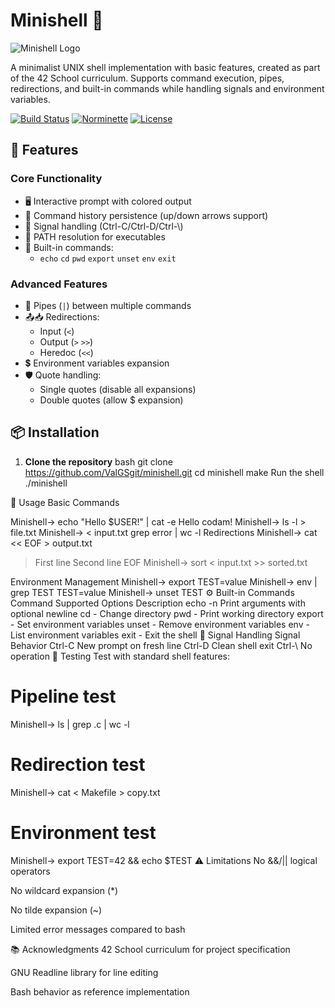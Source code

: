 # Minishell 🐚

![Minishell Logo]([https://i.imgur.com/ZN4WyjQ.png](https://static.wikia.nocookie.net/spongebob/images/e/e4/Magic_Conch_Shell.png/revision/latest/scale-to-width/360?cb=20250108221006))

A minimalist UNIX shell implementation with basic features, created as part of the 42 School curriculum. Supports command execution, pipes, redirections, and built-in commands while handling signals and environment variables.

[![Build Status](https://img.shields.io/badge/build-passing-brightgreen)](https://github.com/ValGSgit/minishell)
[![Norminette](https://img.shields.io/badge/code%20style-norminette-blue)](https://github.com/42School/norminette)
[![License](https://img.shields.io/badge/license-MIT-green)](LICENSE)

## 🌟 Features

### Core Functionality
- 🖥️ Interactive prompt with colored output
- 📖 Command history persistence (up/down arrows support)
- 🚦 Signal handling (Ctrl-C/Ctrl-D/Ctrl-\\) 
- 🔄 PATH resolution for executables
- 📂 Built-in commands:
  - `echo` `cd` `pwd` `export` `unset` `env` `exit`

### Advanced Features
- 🔄 Pipes (`|`) between multiple commands
- 📤📥 Redirections:
  - Input (`<`)
  - Output (`>` `>>`)
  - Heredoc (`<<`)
- 💲 Environment variables expansion
- 🛡️ Quote handling:
  - Single quotes (disable all expansions)
  - Double quotes (allow $ expansion)

## 📦 Installation

1. **Clone the repository**
bash 
git clone https://github.com/ValGSgit/minishell.git
cd minishell
make
Run the shell
./minishell

🚀 Usage
Basic Commands

Minishell-> echo "Hello $USER!" | cat -e
Hello codam!
Minishell-> ls -l > file.txt
Minishell-> < input.txt grep error | wc -l
Redirections
Minishell-> cat << EOF > output.txt
> First line
> Second line
> EOF
Minishell-> sort < input.txt >> sorted.txt

Environment Management
Minishell-> export TEST=value
Minishell-> env | grep TEST
TEST=value
Minishell-> unset TEST
⚙️ Built-in Commands
Command	Supported Options	Description
echo	-n	Print arguments with optional newline
cd	-	Change directory
pwd	-	Print working directory
export	-	Set environment variables
unset	-	Remove environment variables
env	-	List environment variables
exit	-	Exit the shell
🚨 Signal Handling
Signal	Behavior
Ctrl-C	New prompt on fresh line
Ctrl-D	Clean shell exit
Ctrl-\	No operation
🧪 Testing
Test with standard shell features:

# Pipeline test
Minishell-> ls | grep .c | wc -l

# Redirection test
Minishell-> cat < Makefile > copy.txt

# Environment test
Minishell-> export TEST=42 && echo $TEST
⚠️ Limitations
No &&/|| logical operators

No wildcard expansion (*)

No tilde expansion (~)

Limited error messages compared to bash

📚 Acknowledgments
42 School curriculum for project specification

GNU Readline library for line editing

Bash behavior as reference implementation
